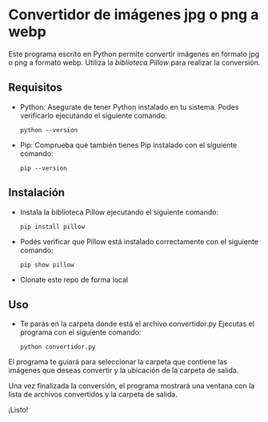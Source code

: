 # Convertidor de imágenes jpg o png a webp

Este programa escrito en Python permite convertir imágenes en formato jpg o png a formato webp. 
Utiliza la *biblioteca Pillow* para realizar la conversión.

## Requisitos

- Python: Asegurate de tener Python instalado en tu sistema. Podes verificarlo ejecutando el siguiente comando:

  ```shell
  python --version

- Pip: Comprueba que también tienes Pip instalado con el siguiente comando:

  ```shell
  pip --version

## Instalación

- Instala la biblioteca Pillow ejecutando el siguiente comando:

  ```shell
  pip install pillow
- Podés verificar que Pillow está instalado correctamente con el siguiente comando:

  ```shell
  pip show pillow

- Clonate este repo de forma local

## Uso

- Te parás en la carpeta donde está el archivo convertidor.py
Ejecutas el programa con el siguiente comando:

  ```shell
  python convertidor.py

El programa te guiará para seleccionar la carpeta que contiene las imágenes que deseas convertir y la ubicación de la carpeta de salida.

Una vez finalizada la conversión, el programa mostrará una ventana con la lista de archivos convertidos y la carpeta de salida.

¡Listo! 
